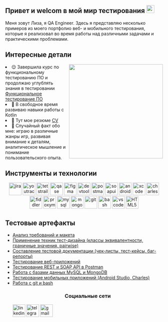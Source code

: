 
<h2> Привет и welcom в мой мир тестирования  <img src="https://raw.githubusercontent.com/Tarikul-Islam-Anik/Animated-Fluent-Emojis/master/Emojis/Smilies/Alien%20Monster.png" height="25" /> </h2>

<p> Меня зовут Лиза, я QA Engineer. Здесь я представляю несколько примеров из моего портфолио веб- и мобильного тестирования, которые я реализовал во время работы над различными задачами и практическими проблемами.
<h2>Интересные детали</h2>
<img align="right" src="https://github.com/Anmol-Baranwal/Cool-GIFs-For-GitHub/assets/74038190/af212da4-8588-4d7c-8400-16e56f2746a0" width="300">
<li> 😌 Завершила курс по функциональному тестированию ПО и продолжаю углублять знания в тестировании  <a href="тут должна быть ссылка на сертификат ">Функциональное тестирование ПО</a> </li> 
<li> 📖 В свободное время развиваю навыки работы с Kotlin </li>
<li>📙 Тут мое резюме <a href="https://drive.google.com/file/d/1id3VN3RFPhv-N3sjNQM9xrx-9Bm5UKI_/view?usp=sharing">CV</a></li> 
<li>🧣 Случайный факт обо мне: играю в различные жанры игр, развивая внимание к деталям, аналитическое мышление и понимание пользовательского опыта.  </li>

<h2>Инструменты и технологии</h2>
<p align="center">
<img src="https://cdn.jsdelivr.net/gh/devicons/devicon/icons/jira/jira-original.svg" title="jira" alt="jira" width="40" height="40"/>
<img src="https://upload.wikimedia.org/wikipedia/commons/thumb/8/8d/YouTrack_Icon.svg/1024px-YouTrack_Icon.svg.png?20200803082248" title="youtrack" alt="youtrack" width="40" height="40"/>
<img src="https://codahosted.io/packs/21236/unversioned/assets/LOGO/ba1091c59bab89cd2fd0f289622731fe16113d7b00905abe64759c313a4b73b76c1b0426076ed76cb74752234c734131df46992d5b8b48fc13e264240e4f7119f736cfeb64df36ded54b5cbf6198b9cadedf18dd0cac5c7dbcd16e6336c29363cd1292ba" title="testrail" alt="tetstrail" width="40" height="40"/>
<img src="https://luna1.co/eb0187.png" title="qase" alt="qase" width="40" height="40"/>
<img src="https://cdn.jsdelivr.net/gh/devicons/devicon/icons/figma/figma-original.svg" title="figma" alt="figma" width="40" height="40"/>
<img src="https://d33wubrfki0l68.cloudfront.net/38b5c953a4667366685d55db55d057c86db1fc54/a0fdc/static/acae6b24d940347661ca901ea07f47c1/chrome-dev-logo-icon.png" title="devtools" alt="devtools" width="40" height="40"/>
<img src="https://www.svgrepo.com/show/354202/postman-icon.svg" title="postman" alt="postman" width="40" height="40"/>
<img src="https://encrypted-tbn0.gstatic.com/images?q=tbn:ANd9GcTDLj-17hLuPse4K5lo4VLNFRn89rjLSB-KKIZMdNjB0Q&s" title="soapui" alt="soapui" width="40" height="40"/>
 <img src="https://cdn.jsdelivr.net/gh/devicons/devicon/icons/androidstudio/androidstudio-original.svg" title="android-studio" alt="android-studio" width="40" height="40"/>
<img src="https://cdn.jsdelivr.net/gh/devicons/devicon/icons/xcode/xcode-original.svg" title="xcode" alt="xcode" width="40" height="40"/>
<img src="https://64.media.tumblr.com/c40e81596f30adf8690ee26aa12e888f/tumblr_inline_ob8z21ogTu1r2onau_400.png" title="charles-proxy" alt="charles-proxy" width="40" height="40"/>
<img src="https://www.megaleechers.com/storage/Fiddler-Everywhere-Icon.png" title="fiddler" alt="fiddler" width="40" height="40"/>
<img src="https://ph-files.imgix.net/f1aba60e-b071-4afd-bde6-7c123853a3ae.png?auto=format" title="proxyman" alt="proxyman" width="40" height="40"/>
<img src="https://cdn.jsdelivr.net/gh/devicons/devicon/icons/mysql/mysql-original.svg" title="mysql" alt="mysql" width="40" height="40"/>
<img src="https://cdn.jsdelivr.net/gh/devicons/devicon/icons/mongodb/mongodb-original.svg" title="mongodb" alt="mongodb" width="40" height="40"/>
<img src="https://cdn.jsdelivr.net/gh/devicons/devicon/icons/git/git-original.svg" title="git" alt="git" width="40" height="40"/>
<img src="https://upload.wikimedia.org/wikipedia/commons/thumb/4/4b/Bash_Logo_Colored.svg/1024px-Bash_Logo_Colored.svg.png?20180723054350" title="bash" alt="bash" width="40" height="40"/>
<img src="https://cdn.jsdelivr.net/gh/devicons/devicon/icons/vscode/vscode-original.svg" title="vscode" alt="vscode" width="40" height="40"/>
<img src="https://cdn-icons-png.flaticon.com/512/919/919827.png" title="HTML5" alt="HTML5" width="40" height="40"/>
</p>
<h2>Тестовые артефакты </h2>
<p> 
<ul>
<li>  <a href="https://github.com/Whitelur/theory">Анализ требований и макета </a>  </li>
<li>  <a href="https://github.com/Whitelur/design">Применение техник тест-дизайна (классы эквивалентности, граничные значения, pairwise) </a>  </li>
<li>  <a href="https://github.com/Whitelur/test_documentation">Составление тестовой документации (чек-листы, тест-кейсы, баг-репорты) </a>  </li>
<li>  <a href="https://github.com/Whitelur/web_testing">Тестирование веб-приложений </a>  </li>
<li>  <a href="https://github.com/Whitelur/Api">Тестирование REST и SOAP API в Postman </a>  </li>
<li>  <a href="https://github.com/Whitelur/database">Работа с базами данных MySQL и MongoDB </a>  </li>
<li>  <a href="https://github.com/Whitelur/mobile">Тестирование мобильных приложений (Android Studio, Charles) </a>  </li>
<li>  <a href="https://github.com/Whitelur/git_bash">Работа с git и bash </a>  </li>

<h3 align="center"> Социальные сети </h3>
<a href= "https://www.linkedin.com/in/elizavetausanova/"><img src="https://img.icons8.com/?size=512&id=13930&format=png" width="40" height="40" alt="linkedin"/></a>
<a href= "https://t.me/whitelur"><img src="https://img.icons8.com/?size=512&id=63306&format=png" width="40" height="40" alt="telegram"/></a>
<a href= "mailto:qa.usanova@gmail.com"><img src="https://img.icons8.com/?size=512&id=P7UIlhbpWzZm&format=png" width="40" height="40" alt="gmail"/></a>
</p>
